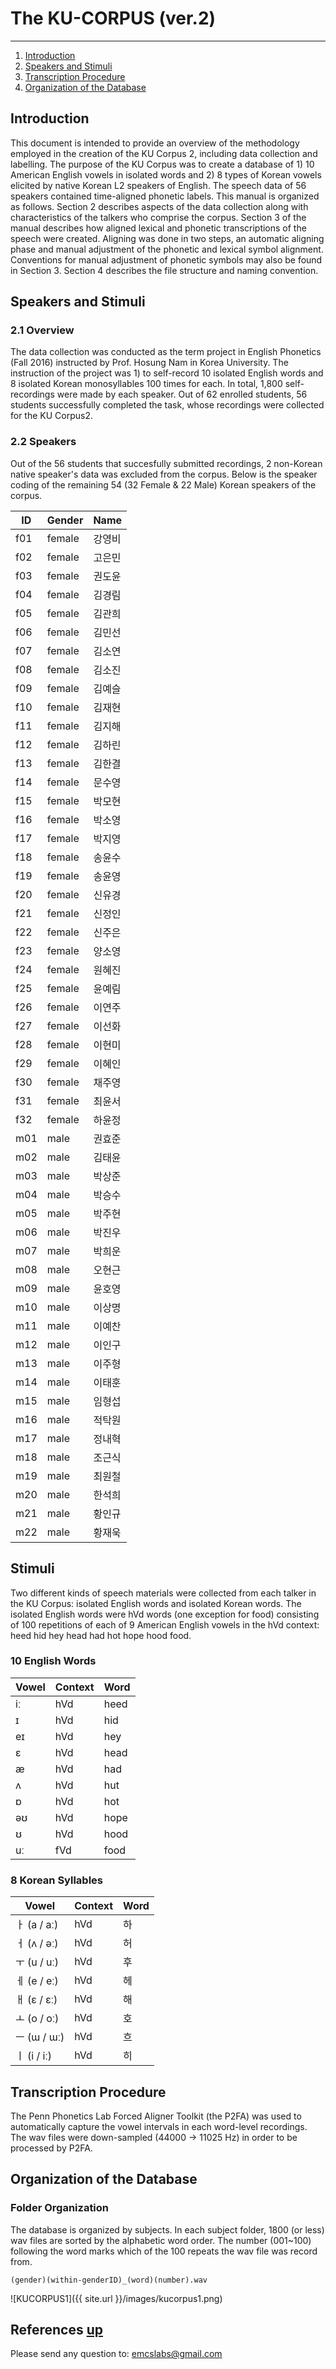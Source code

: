 
# The KU-CORPUS (ver.2) <a name="anchor_main"></a>
---
1. [Introduction](#anchor_1) <br>
2. [Speakers and Stimuli](#anchor_2) <br>
3. [Transcription Procedure](#anchor_3) <br>
4. [Organization of the Database](#anchor_ref) <br>

## Introduction <a name="anchor_1"></a>

This document is intended to provide an overview of the methodology employed in the creation of the KU Corpus 2, including data collection and labelling. 
The purpose of the KU Corpus was to create a database of 1) 10 American English vowels in isolated words and 2) 8 types of Korean vowels elicited by native Korean L2 speakers of English. The speech data of 56 speakers contained time-aligned phonetic labels. 
This manual is organized as follows. Section 2 describes aspects of the data collection along with characteristics of the talkers who comprise the corpus. Section 3 of the manual describes how aligned lexical and phonetic transcriptions of the speech were created. Aligning was done in two steps, an automatic aligning phase and manual adjustment of the phonetic and lexical symbol alignment. Conventions for manual adjustment of phonetic symbols may also be found in Section 3. Section 4 describes the file structure and naming convention.


## Speakers and Stimuli <a name="anchor_2"></a>
### 2.1 Overview
The data collection was conducted as the term project in English Phonetics (Fall 2016) instructed by Prof. Hosung Nam in Korea University. The instruction of the project was 1) to self-record 10 isolated English words  and 8 isolated Korean monosyllables 100 times for each. In total, 1,800 self-recordings were made by each speaker. Out of 62 enrolled students, 56 students successfully completed the task, whose recordings were collected for the KU Corpus2.

### 2.2 Speakers

Out of the 56 students that succesfully submitted recordings, 2 non-Korean native speaker's data was excluded from the corpus. Below is the speaker coding of the remaining 54 (32 Female & 22 Male) Korean speakers of the corpus.

| ID |	 Gender | Name |
|------|------|--------|
|	f01	|	female	|	강영비	|
|	f02	|	female	|	고은민	|
|	f03	|	female	|	권도윤	|
|	f04	|	female	|	김경림	|
|	f05	|	female	|	김관희	|
|	f06	|	female	|	김민선	|
|	f07	|	female	|	김소연	|
|	f08	|	female	|	김소진	|
|	f09	|	female	|	김예슬	|
|	f10	|	female	|	김재현	|
|	f11	|	female	|	김지해	|
|	f12	|	female	|	김하린	|
|	f13	|	female	|	김한결	|
|	f14	|	female	|	문수영	|
|	f15	|	female	|	박모현	|
|	f16	|	female	|	박소영	|
|	f17	|	female	|	박지영	|
|	f18	|	female	|	송윤수	|
|	f19	|	female	|	송윤영	|
|	f20	|	female	|	신유경	|
|	f21	|	female	|	신정인	|
|	f22	|	female	|	신주은	|
|	f23	|	female	|	양소영	|
|	f24	|	female	|	원혜진	|
|	f25	|	female	|	윤예림	|
|	f26	|	female	|	이연주	|
|	f27	|	female	|	이선화	|
|	f28	|	female	|	이현미	|
|	f29	|	female	|	이혜인	|
|	f30	|	female	|	채주영	|
|	f31	|	female	|	최윤서	|
|	f32	|	female	|	하윤정	|
|	m01	|	male	|	권효준	|
|	m02	|	male	|	김태윤	|
|	m03	|	male	|	박상준	|
|	m04	|	male	|	박승수	|
|	m05	|	male	|	박주현	|
|	m06	|	male	|	박진우	|
|	m07	|	male	|	박희운	|
|	m08	|	male	|	오현근	|
|	m09	|	male	|	윤호영	|
|	m10	|	male	|	이상명	|
|	m11	|	male	|	이예찬	|
|	m12	|	male	|	이인구	|
|	m13	|	male	|	이주형	|
|	m14	|	male	|	이태훈	|
|	m15	|	male	|	임형섭	|
|	m16	|	male	|	적탁원	|
|	m17	|	male	|	정내혁	|
|	m18	|	male	|	조근식	|
|	m19	|	male	|	최원철	|
|	m20	|	male	|	한석희	|
|	m21	|	male	|	황인규	|
|	m22	|	male	|	황재욱	|


## Stimuli <a name="anchor_3"></a>

Two different kinds of speech materials were collected from each talker in the KU Corpus: isolated English words and isolated Korean words. The isolated English words were hVd words (one exception for food) consisting of 100 repetitions of each of 9 American English vowels in the hVd context: heed hid hey head had hot hope hood food.


###  10 English Words 

| Vowel |	 Context | Word |
|------|------|--------|
|iː|hVd|heed|
|ɪ|hVd|hid|
|eɪ|hVd|hey
|ɛ|hVd|head
|æ|hVd|had
|ʌ|hVd|hut
|ɒ|hVd|hot
|əʊ|hVd|hope
|ʊ|hVd|hood
|uː|fVd|food

###  8 Korean Syllables
| Vowel |	 Context | Word |
|------|------|--------|
|ㅏ (a / aː)|hVd|하|
|ㅓ (ʌ / əː)|hVd|허|
|ㅜ (u / uː)|hVd|후|
|ㅔ (e / eː)|hVd|헤
|ㅐ (ɛ / ɛː)|hVd|해
|ㅗ (o / oː)|hVd|호
|ㅡ (ɯ / ɯː)|hVd|흐
|ㅣ (i / iː)|hVd|히


## Transcription Procedure <a name="anchor_2"></a>

The Penn Phonetics Lab Forced Aligner Toolkit (the P2FA) was used to automatically capture the vowel intervals in each word-level recordings. The wav files were down-sampled (44000 -> 11025 Hz) in order to be processed by P2FA.


## Organization of the Database

### Folder Organization
The database is organized by subjects. In each subject folder, 1800 (or less) wav files are sorted by the alphabetic word order. The number (001~100) following the word marks which of the 100 repeats the wav file was record from. 

`(gender)(within-genderID)_(word)(number).wav` 


![KUCORPUS1]({{ site.url }}/images/kucorpus1.png)  







## References <a name="anchor_ref"></a> [up](#anchor_main)

Please send any question to: <emcslabs@gmail.com>

<!--Links to addresses, reference Markdowns-->
[1]: https://github.com/kwb425/Vowel_Recorder_Praat_and_MATLAB/tags
[2]: https://github.com/kwb425/Vowel_Recorder_Praat_and_MATLAB/releases
[3]: https://github.com/kwb425/Vowel_Recorder_Praat_and_MATLAB/releases
[4]: https://github.com/kwb425/Vowel_Recorder_Praat_and_MATLAB.git
<!--Links to images, reference Markdowns-->
[a]: https://img.shields.io/badge/Tag-v1.2-red.svg?style=plastic
[b]: https://img.shields.io/badge/Release-v1.2-green.svg?style=plastic
[c]: https://img.shields.io/badge/Download-Click-blue.svg?style=plastic
